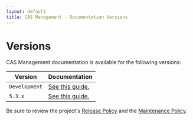 ```yaml
---
layout: default
title: CAS Management - Documentation Versions
---
```


# Versions

CAS Management documentation is available for the following versions:


| Version                | Documentation
|------------------------|---------------------------------------------
| `Development`          | [See this guide.](development/index.html)
| `5.3.x`                | [See this guide.](5.3.x/index.html)

Be sure to review the project's [Release Policy](developer/Release-Policy.html) 
and the [Maintenance Policy](developer/Maintenance-Policy.html).
